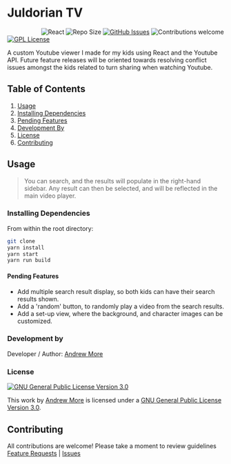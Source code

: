 # Juldorian TV

&nbsp;&nbsp;&nbsp;&nbsp;&nbsp;&nbsp;&nbsp;&nbsp;&nbsp;&nbsp;&nbsp;&nbsp;&nbsp;&nbsp;&nbsp;&nbsp;&nbsp;&nbsp;&nbsp;
![React](https://img.shields.io/badge/react-js-blue)
![Repo Size](https://img.shields.io/github/repo-size/AndrewMore/Juldorian-TV)
[![GitHub Issues](https://img.shields.io/github/issues/AndrewMore/Juldorian-TV)](https://github.com/AndrewMore/Juldorian-TV/issues)
![Contributions welcome](https://img.shields.io/badge/contributions-welcome-orange.svg)
[![GPL License](https://img.shields.io/badge/license-GPL--3.0-orange)](https://www.gnu.org/licenses/gpl-3.0.html)


A custom Youtube viewer I made for my kids using React and the Youtube API. Future feature releases will be oriented towards resolving conflict issues amongst the kids related to turn sharing when watching Youtube.

## Table of Contents

1. [Usage](#Usage)
2. [Installing Dependencies](#Installing-Dependencies)
3. [Pending Features](#Pending-Features)
4. [Development By](#Development-By)
5. [License](#License)
6. [Contributing](#Contributing)

## Usage

> You can search, and the results will populate in the right-hand sidebar. Any result can then be selected, and will be reflected in the main video player.


### Installing Dependencies

From within the root directory:

```sh
git clone
yarn install
yarn start
yarn run build
```

#### Pending Features

- Add multiple search result display, so both kids can have their search results shown.
- Add a 'random' button, to randomly play a video from the search results.
- Add a set-up view, where the background, and character images can be customized.

### Development by

Developer / Author: [Andrew More](https://github.com/AndrewMore/)

### License

<a rel="license" href="https://www.gnu.org/licenses/gpl-3.0.html"><img alt="GNU General Public License Version 3.0" style="border-width:0" src="https://www.gnu.org/graphics/gplv3-or-later.svg" /></a><br />

This work by <a href="https://github.com/AndrewMore/">Andrew More</a> is licensed under a <a rel="license" href="https://www.gnu.org/licenses/gpl-3.0.html">GNU General Public License Version 3.0</a>.

## Contributing

All contributions are welcome!
Please take a moment to review guidelines [Feature Requests](.github/feature_request.md) | [Issues](.github/bug_report.md)